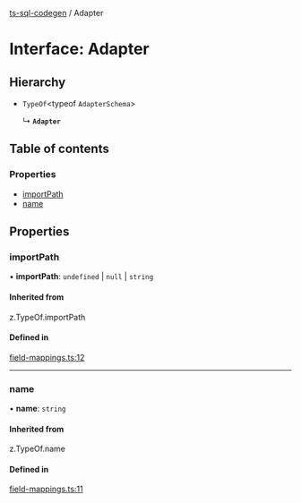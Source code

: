 [ts-sql-codegen](../README.md) / Adapter

# Interface: Adapter

## Hierarchy

- `TypeOf`<typeof `AdapterSchema`\>

  ↳ **`Adapter`**

## Table of contents

### Properties

- [importPath](Adapter.md#importpath)
- [name](Adapter.md#name)

## Properties

### importPath

• **importPath**: `undefined` \| ``null`` \| `string`

#### Inherited from

z.TypeOf.importPath

#### Defined in

[field-mappings.ts:12](https://github.com/lorefnon/ts-sql-codegen/blob/17dd361/src/field-mappings.ts#L12)

___

### name

• **name**: `string`

#### Inherited from

z.TypeOf.name

#### Defined in

[field-mappings.ts:11](https://github.com/lorefnon/ts-sql-codegen/blob/17dd361/src/field-mappings.ts#L11)

